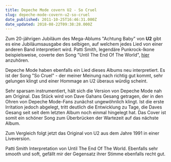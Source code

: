 ```yaml
---
title: Depeche Mode covern U2 - So Cruel
slug: depeche-mode-covern-u2-so-cruel
date_published: 2011-10-25T16:46:31.000Z
date_updated: 2018-08-22T09:38:28.000Z
---
```


Zum 20-jährigen Jubiläum des Mega-Ablums "Achtung Baby" von **U2** gibt es eine Jubiläumsausgabe des selbigen, auf welchem jedes Lied von einer anderen Band interpretiert wird. Patti Smith, legendäre Punkrock-Ikone beispielsweise, coverte den Song "Until The End Of The World", [hier](http://www.youtube.com/watch?v=3LMb2p2888M) anzuhören.

Depeche Mode haben ebenfalls ein Lied dieses Albums neu interpretiert. Es ist der Song "So Cruel" - der meiner Meinung nach richtig gut kommt, sehr gelungen klingt und einer Hommage an U2 überaus würdig scheint. 

Sehr sparsam instrumentiert, hält sich die Version von Depeche Mode nah am Original. Das Stück wird von Dave Gahans Gesang getragen, der in den Ohren von Depeche Mode-Fans zunächst ungewöhnlich klingt. Ist die erste Irritation jedoch abgelegt, tritt deutlich die Entwicklung zu Tage, die Daves Gesang seit seit dem letzten Album noch einmal hingelegt hat. Das Cover ist somit ein schöner Song zum Überbrücken der Wartezeit auf das nächste Album.

Zum Vergleich folgt jetzt das Original von U2 aus dem Jahre 1991 in einer Liveversion.

Patti Smith Interpretation von Until The End Of The World. Ebenfalls sehr smooth und soft, gefällt mir der Gegensatz ihrer Stimme ebenfalls recht gut.
